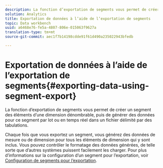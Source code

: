 ```yaml
---
description: La fonction d’exportation de segments vous permet de créer un segment des éléments d’une dimension dénombrable, puis de générer des données pour ce segment par lot ou en temps réel dans un fichier délimité par des tabulations.
solution: Analytics
title: Exportation de données à l’aide de l’exportation de segments
topic: Data workbench
uuid: a6468e76-fe5a-4807-806e-015063f9627a
translation-type: tm+mt
source-git-commit: aec1f7b14198cdde91f61d490a235022943bfedb

---
```



# Exportation de données à l’aide de l’exportation de segments{#exporting-data-using-segment-export}

La fonction d’exportation de segments vous permet de créer un segment des éléments d’une dimension dénombrable, puis de générer des données pour ce segment par lot ou en temps réel dans un fichier délimité par des tabulations.

Chaque fois que vous exportez un segment, vous générez des données de mesure ou de dimension pour tous les éléments de dimension qui y sont inclus. Vous pouvez contrôler le formatage des données générées, de telle sorte que d’autres systèmes puissent facilement les charger. Pour plus d’informations sur la configuration d’un segment pour l’exportation, voir [Configuration de segments pour l’exportation](../../../home/c-get-started/c-exp-data-seg-exp/t-config-sgts-expt.md#task-8857f221fa66463990ec9b60db6db372).

